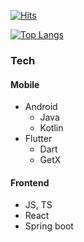 
<!--
**GowoonJ/GowoonJ** is a ✨ _special_ ✨ repository because its `README.md` (this file) appears on your GitHub profile.

- 🏫INU 
- 🔭 Kyobo Book
- 🌱 Android, Flutter, Mobile Application and so on..
- 👯 I’m looking to collaborate on ...
- 🤔 I’m looking for help with ...
- 💬 Ask me about ...
- 📫 How to reach me: ...
- 😄 Pronouns: ...
- ⚡ Fun fact: ...
-->
<!-- <h2 align = 'center'> Tech Stack </h2> -->
<!-- <img src="https://capsule-render.vercel.app/api?type=wave&color=auto&height=200&section=header&text=GowoonJ's Github%20&fontSize=60" /> -->

[![Hits](https://hits.seeyoufarm.com/api/count/incr/badge.svg?url=https%3A%2F%2Fgithub.com%2FgowoonJ&count_bg=%23B9D8EB&title_bg=%23E4BEE5&icon=android.svg&icon_color=%23F2FFF9&title=hits&edge_flat=false)](https://github.com/GowoonJ)

<!-- [![My Github Stats!](https://github-readme-stats.vercel.app/api?username=GowoonJ&count_private=true&show_icons=true&theme=solarized-light)](https://github.com/GowoonJ) -->

[![Top Langs](https://github-readme-stats.vercel.app/api/top-langs/?username=GowoonJ&hide=javascript,html&layout=compact&theme=solarized-light)](https://github.com/GowoonJ)

### Tech
#### Mobile
- Android
  - Java
  - Kotlin
- Flutter
  - Dart
  - GetX

#### Frontend
- JS, TS
- React
- Spring boot
